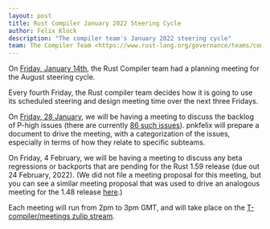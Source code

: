 ```yaml
---
layout: post
title: Rust Compiler January 2022 Steering Cycle
author: Felix Klock
description: "The compiler team's January 2022 steering cycle"
team: The Compiler Team <https://www.rust-lang.org/governance/teams/compiler>
---
```

On [Friday, January 14th][jan-14-zulip-archive], the Rust Compiler team had a planning meeting for the August steering cycle.

[jan-14-zulip-archive]: https://zulip-archive.rust-lang.org/stream/238009-t-compiler/meetings/topic/.5Bplanning.20meeting.5D.202022-01-14.html

Every fourth Friday, the Rust compiler team decides how
it is going to use its scheduled steering and design meeting time over the next
three Fridays.

On [Friday, 28 January][jan-28-mtg], we will be having a meeting to
discuss the  backlog of P-high issues (there are currently [86 such issues][p-high-issue-list]). pnkfelix will prepare a document to drive the meeting, with a categorization of the issues, especially in terms of how they relate to specific subteams.

[jan-28-mtg]: https://github.com/rust-lang/compiler-team/issues/479
[p-high-issue-list]: https://github.com/rust-lang/rust/issues?q=is%3Aopen+is%3Aissue+label%3AP-high

On Friday, 4 February, we will be having a meeting to
discuss any beta regressions or backports that are pending for the
Rust 1.59 release (due out 24 February, 2022). (We did not file a
meeting proposal for this meeting, but you can see a similar meeting
proposal that was used to drive an analogous meeting for the 1.48 release
[here](https://github.com/rust-lang/compiler-team/issues/382).)

Each meeting will run from 2pm to 3pm GMT, and will take place on the
[T-compiler/meetings zulip stream][zulip].

[zulip]: https://rust-lang.zulipchat.com/#narrow/stream/238009-t-compiler.2Fmeetings
